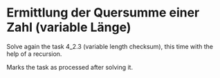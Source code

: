 # Ermittlung der Quersumme einer Zahl (variable Länge)

Solve again the task 4_2.3 (variable length checksum), this time with the help of a recursion.

Marks the task as processed after solving it.



